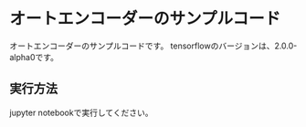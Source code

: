 # オートエンコーダーのサンプルコード
オートエンコーダーのサンプルコードです。
tensorflowのバージョンは、2.0.0-alpha0です。


## 実行方法
jupyter notebookで実行してください。